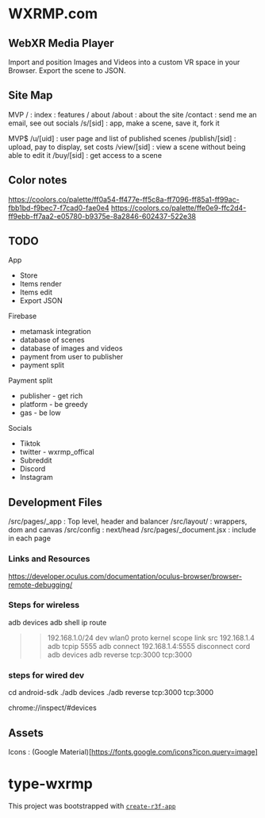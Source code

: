 # WXRMP.com

## WebXR Media Player

Import and position Images and Videos into a custom VR space in your Browser. Export the scene to JSON.

## Site Map
MVP
/ : index : features / about
/about : about the site
/contact : send me an email, see out socials
/s/[sid] : app, make a scene, save it, fork it

MVP$
/u/[uid] : user page and list of published scenes
/publish/[sid] : upload, pay to display, set costs
/view/[sid] : view a scene without being able to edit it
/buy/[sid] : get access to a scene

## Color notes
https://coolors.co/palette/ff0a54-ff477e-ff5c8a-ff7096-ff85a1-ff99ac-fbb1bd-f9bec7-f7cad0-fae0e4
https://coolors.co/palette/ffe0e9-ffc2d4-ff9ebb-ff7aa2-e05780-b9375e-8a2846-602437-522e38

## TODO
App
- Store
- Items render
- Items edit
- Export JSON

Firebase
- metamask integration
- database of scenes
- database of images and videos
- payment from user to publisher
- payment split

Payment split
- publisher - get rich
- platform - be greedy
- gas - be low

Socials
- Tiktok
- twitter - wxrmp_offical
- Subreddit
- Discord
- Instagram

## Development Files
/src/pages/_app : Top level, header and balancer
/src/layout/ : wrappers, dom and canvas
/src/config : next/head
/src/pages/_document.jsx : include in each page

### Links and Resources

https://developer.oculus.com/documentation/oculus-browser/browser-remote-debugging/

### Steps for wireless

adb devices
adb shell ip route

> > 192.168.1.0/24 dev wlan0 proto kernel scope link src 192.168.1.4
> > adb tcpip 5555
> > adb connect 192.168.1.4:5555
> > disconnect cord
> > adb devices
> > adb reverse tcp:3000 tcp:3000

### steps for wired dev

cd android-sdk
./adb devices
./adb reverse tcp:3000 tcp:3000

chrome://inspect/#devices

## Assets

Icons : (Google Material)[https://fonts.google.com/icons?icon.query=image]


# type-wxrmp

This project was bootstrapped with [`create-r3f-app`](https://github.com/utsuboco/create-r3f-app)
